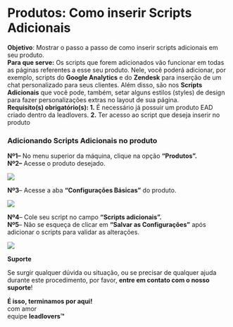 # Produtos: Como inserir Scripts Adicionais

**Objetivo**: Mostrar o passo a passo de como inserir scripts adicionais em seu produto.\
**Para que serve:** Os scripts que forem adicionados vão funcionar em todas as páginas referentes a esse seu produto. Nele, você poderá adicionar, por exemplo, scripts do **Google Analytics** e do **Zendesk** para inserção de um chat personalizado para seus clientes. Além disso, são nos **Scripts Adicionais** que você pode, também, setar alguns estilos (styles) de design para fazer personalizações extras no layout de sua página.\
**Requisito(s) obrigatório(s): 1.** É necessário já possuir um produto EAD criado dentro da leadlovers. **2.** Ter acesso ao script que deseja inserir no produto

### **Adicionando Scripts Adicionais no produto** <a href="#adicionado-scripts" id="adicionado-scripts"></a>

**Nº1–** No menu superior da máquina, clique na opção **“Produtos”.**\
**Nº2–** Acesse o produto desejado.

[![](https://legado.leadlovers.site/wp-content/uploads/2020/09/produtos\_-e-mail-com-dados-de-acesso-360042922454\_mceclip0.png)](https://legado.leadlovers.site/wp-content/uploads/2020/09/produtos\_-e-mail-com-dados-de-acesso-360042922454\_mceclip0.png)

**Nº3**– Acesse a aba **“Configurações Básicas”** do produto.

[![](https://legado.leadlovers.site/wp-content/uploads/2020/09/produtos\_-como-inserir-scripts-adicionais-360043425313\_mceclip0-1.png)](https://legado.leadlovers.site/wp-content/uploads/2020/09/produtos\_-como-inserir-scripts-adicionais-360043425313\_mceclip0-1.png)

**Nº4**– Cole seu script no campo **“Scripts adicionais”.**\
**Nº5**– Não se esqueça de clicar em **“Salvar as Configurações”** após adicionar o scripts para validar as alterações.

[![](https://legado.leadlovers.site/wp-content/uploads/2020/09/produtos\_-como-inserir-scripts-adicionais-360043425313\_mceclip1.png)](https://legado.leadlovers.site/wp-content/uploads/2020/09/produtos\_-como-inserir-scripts-adicionais-360043425313\_mceclip1.png)

**Suporte**

Se surgir qualquer dúvida ou situação, ou se precisar de qualquer ajuda durante este procedimento, por favor, **entre em contato com o nosso suporte**!



**É isso, terminamos por aqui!**\
com amor \
equipe **leadlovers™**

